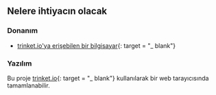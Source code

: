## Nelere ihtiyacın olacak

### Donanım

+ [trinket.io'ya erişebilen bir bilgisayar](https://trinket.io){: target = "_ blank"}

### Yazılım

Bu proje [trinket.io](https://trinket.io){: target = "_ blank"} kullanılarak bir web tarayıcısında tamamlanabilir.